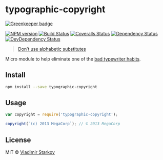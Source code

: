 # typographic-copyright

[![Greenkeeper badge](https://badges.greenkeeper.io/iamstarkov/typographic-copyright.svg)](https://greenkeeper.io/)

[![NPM version][npm-image]][npm-url]
[![Build Status][travis-image]][travis-url]
[![Coveralls Status][coveralls-image]][coveralls-url]
[![Dependency Status][depstat-image]][depstat-url]
[![DevDependency Status][depstat-dev-image]][depstat-dev-url]

> [Don’t use alphabetic substitutes][rtfm]

Micro module to help eliminate one of the [bad typewriter habits][habits].


## Install

```sh
npm install --save typographic-copyright
```


## Usage

```js
var copyright = require('typographic-copyright');

copyright(`(c) 2013 MegaCorp`); // © 2013 MegaCorp
```

## License

MIT © [Vladimir Starkov](https://iamstarkov.com/)

[rtfm]: http://practicaltypography.com/trademark-and-copyright-symbols.html
[habits]: http://practicaltypography.com/typewriter-habits.html

[npm-url]: https://npmjs.org/package/typographic-copyright
[npm-image]: http://img.shields.io/npm/v/typographic-copyright.svg

[travis-url]: https://travis-ci.org/iamstarkov/typographic-copyright
[travis-image]: http://img.shields.io/travis/iamstarkov/typographic-copyright.svg

[coveralls-url]: https://coveralls.io/r/iamstarkov/typographic-copyright
[coveralls-image]: http://img.shields.io/coveralls/iamstarkov/typographic-copyright.svg

[depstat-url]: https://david-dm.org/iamstarkov/typographic-copyright
[depstat-image]: https://david-dm.org/iamstarkov/typographic-copyright.svg

[depstat-dev-url]: https://david-dm.org/iamstarkov/typographic-copyright
[depstat-dev-image]: https://david-dm.org/iamstarkov/typographic-copyright/dev-status.svg
